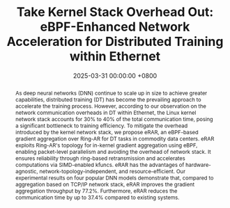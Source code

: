 ---
title:          "Take Kernel Stack Overhead Out: eBPF-Enhanced Network  Acceleration for Distributed Training within Ethernet"
date:           2025-03-31 00:00:00 +0800
selected:       false
pub:            >-
                In 16th International Conference on Internetware.
pub_pre:        >-
                <span class="badge badge-pill badge-custom badge-success">Internetware'25 (CCF C)</span>
# <span class="badge badge-pill badge-custom badge-info">FSE'24</span>
# pub_post:       'Under review.'
# pub_last:       '🏆 <span style="color:red"><b>Best Paper Award</b></span>'
abstract: >-
    As deep neural networks (DNN) continue to scale up in size to achieve greater capabilities, distributed training (DT) has become the prevailing approach to accelerate the training process. However, according to our observation on the network communication overheads in DT within Ethernet, the Linux kernel network stack accounts for 30% to 40% of the total communication time, posing a significant bottleneck to training efficiency. To mitigate the overhead introduced by the kernel network stack, we propose eRAR, an eBPF-based gradient aggregation over Ring-AR for DT tasks in commodity data centers. eRAR exploits Ring-AR's topology for in-kernel gradient aggregation using eBPF, enabling packet-level parallelism and avoiding the overhead of network stack. It ensures reliability through ring-based retransmission and accelerates computations via SIMD-enabled kfuncs. eRAR has the advantages of hardware-agnostic, network-topology-independent, and resource-efficient. Our experimental results on four popular DNN models demonstrate that, compared to aggregation based on TCP/IP network stack, eRAR improves the gradient aggregation throughput by 77.2%. Furthermore, eRAR reduces the communication time by up to 37.4% compared to existing systems.
# cover:          assets/images/covers/Prism-cover.png
authors:
  - Zhenyu Zhang 
  - Pengfei Chen
  - Guangba Yu†
  - Zilong He
  - Xiaoyun Li

links:
  Paper: 
  DOI: 
  BibTex: 
  Arxiv: 
---